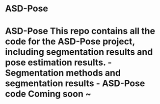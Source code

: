 # ASD-Pose
# ASD-Pose This repo contains all the code for the ASD-Pose project, including segmentation results and pose estimation results. - Segmentation methods and segmentation results - ASD-Pose code  Coming soon ~
